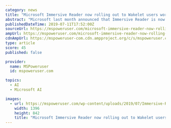 ```yaml
---
category: news
title: "Microsoft Immersive Reader now rolling out to Wakelet users worldwide"
abstract: "Microsoft last month announced that Immersive Reader is now available as a Azure Cognitive Service allowing any developer to integrate this accessibility feature into their apps and services. One of the first 3rd party apps to integrate this Immersive ..."
publishedDateTime: 2019-07-11T17:52:00Z
sourceUrl: https://mspoweruser.com/microsoft-immersive-reader-now-rolling-out-to-wakelet-users-worldwide/
ampUrl: https://mspoweruser.com/microsoft-immersive-reader-now-rolling-out-to-wakelet-users-worldwide/amp/
cdnAmpUrl: https://mspoweruser-com.cdn.ampproject.org/c/s/mspoweruser.com/microsoft-immersive-reader-now-rolling-out-to-wakelet-users-worldwide/amp/
type: article
score: 45
published: false

provider:
  name: MSPoweruser
  id: mspoweruser.com

topics:
  - AI
  - Microsoft AI

images:
  - url: https://mspoweruser.com/wp-content/uploads/2019/07/Immersive-Reader-Wakelet.jpg
    width: 1396
    height: 842
    title: "Microsoft Immersive Reader now rolling out to Wakelet users worldwide"
---
```

